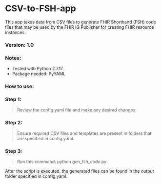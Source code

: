 # CSV-to-FSH-app

This app takes data from CSV files to generate FHIR Shorthand (FSH) code files that may be used by the FHIR IG Publisher for creating FHIR resource instances.

### Version: 1.0

### Notes:
* Tested with Python 2.7.17.
* Package needed: PyYAML

### How to use:
### Step 1:
> Review the config.yaml file and make any desired changes.

### Step 2:
> Ensure required CSV files and templates are present in folders that are specified in config.yaml.

### Step 3:
> Run this command: python gen_fsh_code.py

After the script is executed, the generated files can be found in the output folder specified in config.yaml.